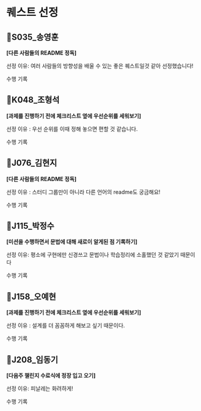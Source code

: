 # 퀘스트 선정

## 📍S035_송영훈

**[다른 사람들의 README 정독]**

선정 이유: 여러 사람들의 방향성을 배울 수 있는 좋은 퀘스트일것 같아 선정했습니다!

수행 기록

## 📍K048_조형석

**[과제를 진행하기 전에 체크리스트 옆에 우선순위를 세워보기]**

선정 이유 : 우선 순위를 이때 정해 놓으면 편할 것 같습니다.

수행 기록

## 📍J076_김현지

**[다른 사람들의 README 정독]**

선정 이유 : 스터디 그룹만이 아니라 다른 언어의 readme도 궁금해요!

수행 기록

## 📍J115_박정수

**[미션을 수행하면서 문법에 대해 새로이 알게된 점 기록하기]**

선정 이유: 평소에 구현에만 신경쓰고 문법이나 학습정리에 소홀했던 것 같았기 때문이다

수행 기록

## 📍J158_오예현

**[과제를 진행하기 전에 체크리스트 옆에 우선순위를 세워보기]**

선정 이유 : 설계를 더 꼼꼼하게 해보고 싶기 때문이다.

수행 기록

## 📍J208_임동기

**[다음주 챌린지 수료식에 정장 입고 오기]**

선정 이유: 피날레는 화려하게!

수행 기록
